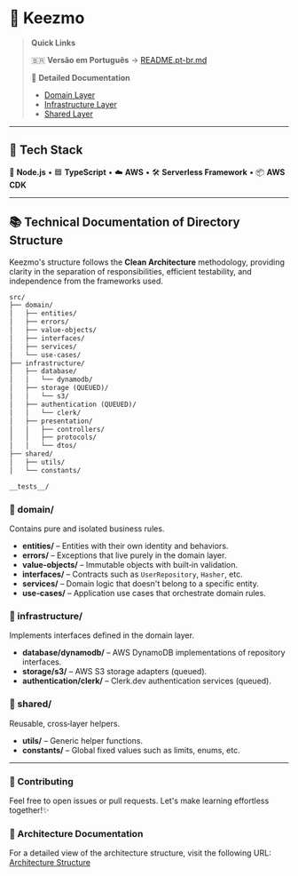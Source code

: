 # 🧱 Keezmo

> **Quick Links**
>
> 🇧🇷 **Versão em Português** → [README.pt-br.md](README.pt-br.md)
> 
> 📝 **Detailed Documentation**
> - [Domain Layer](src/domain/README.md)
> - [Infrastructure Layer](src/infrastructure/README.md)
> - [Shared Layer](src/shared/README.md)

---

## 🚀 Tech Stack

🐢 **Node.js** • 🟦 **TypeScript** • ☁️ **AWS** • 🛠️ **Serverless Framework** • 📦 **AWS CDK**

---

## 📚 Technical Documentation of Directory Structure

Keezmo's structure follows the **Clean Architecture** methodology, providing clarity in the separation of responsibilities, efficient testability, and independence from the frameworks used.

```txt
src/
├── domain/
│   ├── entities/
│   ├── errors/
│   ├── value-objects/
│   ├── interfaces/
│   ├── services/
│   └── use-cases/
├── infrastructure/
│   ├── database/
│   │   └── dynamodb/
│   ├── storage (QUEUED)/
│   │   └── s3/
│   ├── authentication (QUEUED)/
│   │   └── clerk/
│   ├── presentation/
│   │   ├── controllers/
│   │   ├── protocols/
│   │   └── dtos/   
├── shared/
│   ├── utils/
│   └── constants/

__tests__/
```

### 🔹 domain/
Contains pure and isolated business rules.

- **entities/** – Entities with their own identity and behaviors.
- **errors/** – Exceptions that live purely in the domain layer.
- **value‑objects/** – Immutable objects with built‑in validation.
- **interfaces/** – Contracts such as `UserRepository`, `Hasher`, etc.
- **services/** – Domain logic that doesn't belong to a specific entity.
- **use‑cases/** – Application use cases that orchestrate domain rules.

### 🔹 infrastructure/
Implements interfaces defined in the domain layer.

- **database/dynamodb/** – AWS DynamoDB implementations of repository interfaces.
- **storage/s3/** – AWS S3 storage adapters (queued).
- **authentication/clerk/** – Clerk.dev authentication services (queued).

### 🔹 shared/
Reusable, cross‑layer helpers.

- **utils/** – Generic helper functions.
- **constants/** – Global fixed values such as limits, enums, etc.

---

### 🤝 Contributing
Feel free to open issues or pull requests. Let's make learning effortless together!✨

### 📖 Architecture Documentation
For a detailed view of the architecture structure, visit the following URL: [Architecture Structure](https://chatgpt.com/g/g-p-675f2f8fca4c8191a7b326ba8431fb77-keezmo/c/67fb5d4a-0134-8003-b31d-2fb1fc96bac3)
